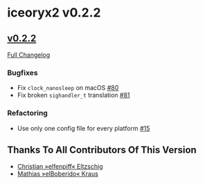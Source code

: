 # iceoryx2 v0.2.2

## [v0.2.2](https://github.com/eclipse-iceoryx/iceoryx2/tree/v0.2.2)

[Full Changelog](https://github.com/eclipse-iceoryx/iceoryx2/compare/v0.2.1...v0.2.2)

### Bugfixes

 * Fix `clock_nanosleep` on macOS [#80](https://github.com/eclipse-iceoryx/iceoryx2/issues/80)
 * Fix broken `sighandler_t` translation [#81](https://github.com/eclipse-iceoryx/iceoryx2/issues/81)

### Refactoring

 * Use only one config file for every platform [#15](https://github.com/eclipse-iceoryx/iceoryx2/issues/15)

## Thanks To All Contributors Of This Version

 * [Christian »elfenpiff« Eltzschig](https://github.com/elfenpiff)
 * [Mathias »elBoberido« Kraus](https://github.com/elboberido)


